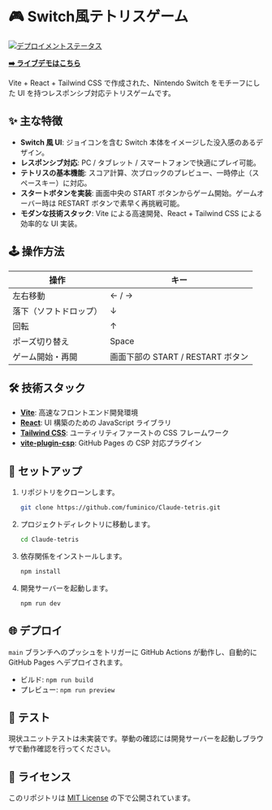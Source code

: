 # 🎮 Switch風テトリスゲーム

[![デプロイメントステータス](https://github.com/fuminico/Claude-tetris/actions/workflows/deploy.yml/badge.svg)](https://github.com/fuminico/Claude-tetris/actions/workflows/deploy.yml)

**[➡️ ライブデモはこちら](https://fuminico.github.io/Claude-tetris/)**

Vite + React + Tailwind CSS で作成された、Nintendo Switch をモチーフにした UI を持つレスポンシブ対応テトリスゲームです。

## ✨ 主な特徴

- **Switch 風 UI**: ジョイコンを含む Switch 本体をイメージした没入感のあるデザイン。
- **レスポンシブ対応**: PC / タブレット / スマートフォンで快適にプレイ可能。
- **テトリスの基本機能**: スコア計算、次ブロックのプレビュー、一時停止（スペースキー）に対応。
- **スタートボタンを実装**: 画面中央の START ボタンからゲーム開始。ゲームオーバー時は RESTART ボタンで素早く再挑戦可能。
- **モダンな技術スタック**: Vite による高速開発、React + Tailwind CSS による効率的な UI 実装。

## 🕹 操作方法

| 操作            | キー                   |
| --------------- | ---------------------- |
| 左右移動        | ← / →                  |
| 落下（ソフトドロップ） | ↓                     |
| 回転            | ↑                      |
| ポーズ切り替え  | Space                  |
| ゲーム開始・再開 | 画面下部の START / RESTART ボタン |

## 🛠 技術スタック

- **[Vite](https://vitejs.dev/)**: 高速なフロントエンド開発環境
- **[React](https://react.dev/)**: UI 構築のための JavaScript ライブラリ
- **[Tailwind CSS](https://tailwindcss.com/)**: ユーティリティファーストの CSS フレームワーク
- **[vite-plugin-csp](https://github.com/Lilas-w/vite-plugin-csp)**: GitHub Pages の CSP 対応プラグイン

## 🚀 セットアップ

1. リポジトリをクローンします。

    ```bash
    git clone https://github.com/fuminico/Claude-tetris.git
    ```

2. プロジェクトディレクトリに移動します。

    ```bash
    cd Claude-tetris
    ```

3. 依存関係をインストールします。

    ```bash
    npm install
    ```

4. 開発サーバーを起動します。

    ```bash
    npm run dev
    ```

## 🌐 デプロイ

`main` ブランチへのプッシュをトリガーに GitHub Actions が動作し、自動的に GitHub Pages へデプロイされます。

- ビルド: `npm run build`
- プレビュー: `npm run preview`

## 🧪 テスト

現状ユニットテストは未実装です。挙動の確認には開発サーバーを起動しブラウザで動作確認を行ってください。

## 📄 ライセンス

このリポジトリは [MIT License](LICENSE) の下で公開されています。

